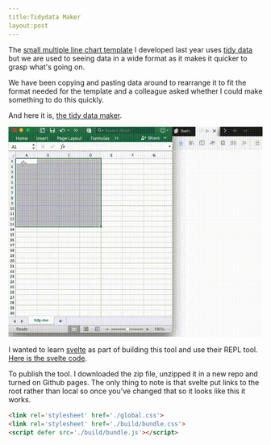 ```yaml
---
title:Tidydata Maker
layout:post
---
```


The [small multiple line chart template](https://github.com/ONSvisual/Simple-charts/tree/master/all-templates/small-multiple-line) I developed last year uses [tidy data](http://www.jstatsoft.org/v59/i10/paper) but we are used to seeing data in a wide format as it makes it quicker to grasp what's going on. 

We have been copying and pasting data around to rearrange it to fit the format needed for the template and a colleague asked whether I could make something to do this quickly. 

And here it is, [the tidy data maker](https://www.henrylau.co.uk/tidy-data-maker/index.html).

![tidydatamaker](https://github.com/henryjameslau/henryjameslau.github.io/raw/master/_media/tidydatamaker.gif) 

I wanted to learn [svelte](https://svelte.dev/) as part of building this tool and use their REPL tool. [Here is the svelte code](https://svelte.dev/repl/ef024a5a75994f598baabb9d1e614ce2?version=3.31.2).



To publish the tool. I downloaded the zip file, unzipped it in a new repo and turned on Github pages. The only thing to note is that svelte put links to the root rather than local so once you've changed that so it looks like this it works.

```html
<link rel='stylesheet' href='./global.css'>
<link rel='stylesheet' href='./build/bundle.css'>
<script defer src='./build/bundle.js'></script>
```

